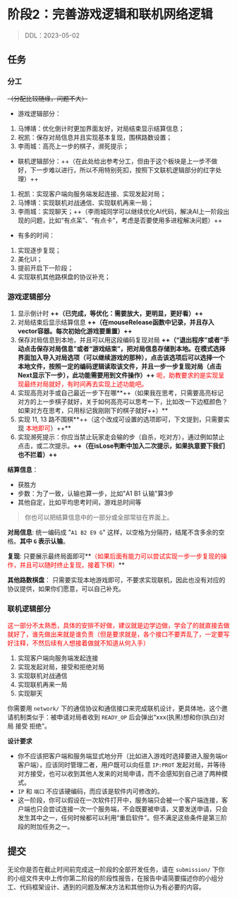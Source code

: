 # 阶段2：完善游戏逻辑和联机网络逻辑

> DDL：2023-05-02

## 任务
### 分工
~~（分配比较随缘，问题不大）~~
* 游戏逻辑部分：
1. 马博靖：优化倒计时更加界面友好，对局结束显示结算信息；
2. 祝凯：保存对局信息并且实现基本复现，围棋路数设置；
3. 李雨城：高亮上一步的棋子，濒死提示；
* 联机逻辑部分：++（在此处给出参考分工，但由于这个板块是上一步不做好，下一步难以进行，所以不用特别死扣，按照下文联机逻辑部分的红字处理）++
1. 祝凯：实现客户端向服务端发起连接、实现发起对局；
2. 马博靖：实现联机对战通信、实现联机再来一局；
3. 李雨城：实现聊天；++（李雨城同学可以继续优化AI代码，解决AI上一阶段出现的问题，比如“有点呆”、“有点卡”，考虑是否要使用多进程解决问题）++
* 有多的时间：
1. 实现逐步复现；
2. 美化UI；
3. 提前开启下一阶段；
4. 实现联机其他路棋盘的协议补充；

### 游戏逻辑部分

1. 显示倒计时 **++（已完成，等优化：需要放大，更明显，更好看）++**
2. 对局结束后显示结算信息 **++（在mouseRelease函数中记录，并且存入vector容器。每次初始化游戏要重置）++**
3. 保存对局信息到本地，并且可以用这段编码复现对局 **++（“退出程序”或者“手动点击保存对局信息”或者“游戏结束”，把对局信息存储到本地。在模式选择界面加入导入对局选项（可以继续游戏的那种），点击该选项后可以选择一个本地文件，按照一定的编码逻辑读取该文件，并且一步一步复现对局（点击Next显示下一步），此功能需要用到文件操作）++** <font color=red>呃，助教要求的是实现呈现最终对局就好，有时间再去实现上述功能吧。</font>
4. 实现高亮对手或自己最近一步下在哪**++（如果我在思考，只需要高亮标记对方的上一步棋子就好，关于如何高亮可以思考一下，比如改一下边框颜色？如果对方在思考，只用标记我刚刚下的棋子就好++）**
5. 实现 11, 13 路不围棋**++（这个改成可设置的选项即可，下文提到，只需要实现 <font color=red>本地即可</font>）++**
6. 实现濒死提示：你应当禁止玩家走会输的步（自杀，吃对方），通过例如禁止点击，或二次提示。**++（在isLose判断中加入二次提示，如果执意要下我们也不拦着）++**

**结算信息**：
- 获胜方
- 步数：为了一致，认输也算一步，比如"A1 B1 认输"算3步
- 其他自定，比如平均思考时间，游戏总时间等

> 你也可以把结算信息中的一部分或全部常驻在界面上。

**对局信息**:
统一编码成 "`A1 B2 E9 G`" 这样，以空格为分隔符，结尾不含多余的空格。**其中 `G` 表示认输**。

**复现**: 只要展示最终局面即可**<font color=red>（如果后面有能力可以尝试实现一步一步复现的操作，并且可以随时终止复现，接着下棋）</font>**

**其他路数棋盘**：
只需要实现本地游戏即可，不要求实现联机，因此也没有对应的协议提供，如果你们愿意，可以自己补充。

### 联机逻辑部分
<font color=red> 这一部分不太熟悉，具体的安排不好做，建议就是边学边做，学会了的就直接去做就好了，谁先做出来就是谁负责（但是要求就是，各个接口不要弄乱了，一定要写好注释，不然后续有人想接着做就不知道从何入手） </font>
1. 实现客户端向服务端发起连接
2. 实现发起对局，接受和拒绝对局
3. 实现联机对战通信
4. 实现联机再来一局
5. 实现聊天

你需要用 `network/` 下的通信协议和通信接口来完成联机设计，更具体地，这个邀请机制类似于：被申请对局者收到 `READY_OP` 后会弹出“xxx(执黑)想和你(执白)对局 接受 拒绝”。

**设计要求**

- 你不应该把客户端和服务端显式地分开（比如进入游戏时选择要进入服务端or客户端），应该同时管理二者，用户既可以向任意 `IP:PROT` 发起对局，并等待对方接受，也可以收到其他人发来的对局申请，而不会感知到自己进了两种模式。
- `IP` 和 `端口` 不应该硬编码，而应该是软件内可修改的。
- 这一阶段，你可以假设在一次软件打开中，服务端只会被一个客户端连接，客户端也只会尝试连接一次一个服务端，不会既要被申请，又要发送申请，只会发生其中之一，任何时候都可以利用“重启软件”。但不满足这些条件是第三阶段的附加任务之一。

## 提交

无论你是否在截止时间前完成这一阶段的全部开发任务，请在 `submission/` 下你的小组文件夹中上传你第二阶段的阶段性报告，在报告中请简要描述你的小组分工、代码框架设计、遇到的问题及解决方法和其他你认为有必要的内容。

